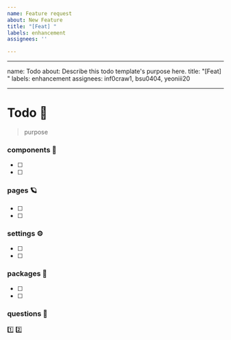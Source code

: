 ```yaml
---
name: Feature request
about: New Feature
title: "[Feat] "
labels: enhancement
assignees: ''

---
```


---
name: Todo
about: Describe this todo template's purpose here.
title: "[Feat] "
labels: enhancement
assignees: inf0craw1, bsu0404, yeoniii20

---

# Todo 🐣
> purpose

### components 🌴
- [ ]
- [ ]

### pages 🪐
- [ ]
- [ ]

### settings ⚙️
- [ ]
- [ ]

### packages 🚀
- [ ]
- [ ]

### questions 📢
1️⃣
2️⃣
